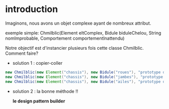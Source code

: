 # introduction

Imaginons, nous avons un objet complexe ayant de nombreux attribut.

exemple simple:
    Chmilblic(Element eltComplex, Bidule biduleChelou, String nomImprobable, Comportement comportementInattendu)
    
Notre objectif est d'instancier plusieurs fois cette classe Chmilblic. Comment faire?

- solution 1 : copier-coller
``` java
new Chmilblic(new Element("chassis"), new Bidule("roues"), "prototype de déplacement", new Comportement("roule"));
new Chmilblic(new Element("chassis"), new Bidule("jambes"), "prototype de déplacement", new Comportement("marche"));
new Chmilblic(new Element("chassis"), new Bidule("ailes"), "prototype de déplacement", new Comportement("vole"));
```

- solution 2 : la bonne méthode !!

    **le design pattern builder**
